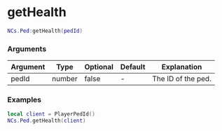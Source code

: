 # getHealth

```lua
NCs.Ped:getHealth(pedId)
```

### Arguments
| Argument | Type    | Optional | Default | Explanation                      |
|----------|---------|----------|---------|----------------------------------|
| pedId    | number  | false    | -       | The ID of the ped.               |

### Examples
```lua
local client = PlayerPedId()
NCs.Ped.getHealth(client)
```
